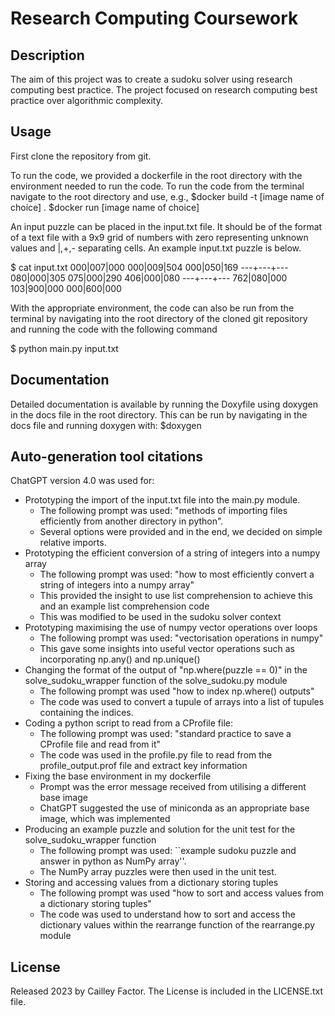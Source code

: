 # Research Computing Coursework
## Description
The aim of this project was to create a sudoku solver using research computing best practice.
The project focused on research computing best practice over algorithmic complexity.

## Usage
First clone the repository from git.

To run the code, we provided a dockerfile in the root directory with the environment needed to run the code.
To run the code from the terminal navigate to the root directory and use, e.g.,
$docker build -t [image name of choice] .
$docker run [image name of choice]

An input puzzle can be placed in the input.txt file. It should be of the format of a text file with a 9x9 grid of
numbers with zero representing unknown values and |,+,- separating cells.
An example input.txt puzzle is below.

$ cat input.txt
000|007|000
000|009|504
000|050|169
---+---+---
080|000|305
075|000|290
406|000|080
---+---+---
762|080|000
103|900|000
000|600|000

With the appropriate environment, the code can also be run from the terminal
by navigating into the root directory of the cloned git repository and running the code with the following command

$ python main.py input.txt

## Documentation
Detailed documentation is available by running the Doxyfile using doxygen in the docs file in the root directory.
This can be run by navigating in the docs file and running doxygen with:
$doxygen

## Auto-generation tool citations
ChatGPT version 4.0 was used for:
- Prototyping the import of the input.txt file into the main.py module.
  - The following prompt was used: "methods of importing files efficiently from another directory in python".
  - Several options were provided and in the end, we decided on simple relative imports.
- Prototyping the efficient conversion of a string of integers into a numpy array
  - The following prompt was used: "how to most efficiently convert a string of integers into a numpy array"
  - This provided the insight to use list comprehension to achieve this and an example list comprehension code
  - This was modified to be used in the sudoku solver context
- Prototyping maximising the use of numpy vector operations over loops
  - The following prompt was used: "vectorisation operations in numpy"
  - This gave some insights into useful vector operations such as incorporating np.any() and np.unique()
- Changing the format of the output of "np.where(puzzle == 0)" in the solve_sudoku_wrapper function of the solve_sudoku.py module
  - The following prompt was used "how to index np.where() outputs"
  - The code was used to convert a tupule of arrays into a list of tupules containing the indices.
- Coding a python script to read from a CProfile file:
  - The following prompt was used: "standard practice to save a CProfile file and read from it"
  - The code was used in the profile.py file to read from the profile_output.prof file and extract key information
- Fixing the base environment in my dockerfile
  - Prompt was the error message received from utilising a different base image
  - ChatGPT suggested the use of miniconda as an appropriate base image, which was implemented
- Producing an example puzzle and solution for the unit test for the solve\_sudoku\_wrapper function
  - The following prompt was used: ``example sudoku puzzle and answer in python as NumPy array''.
  - The NumPy array puzzles were then used in the unit test.
- Storing and accessing values from a dictionary storing tuples
  - The following prompt was used "how to sort and access values from a dictionary storing tuples"
  - The code was used to understand how to sort and access the dictionary values within the rearrange function of the rearrange.py module

## License
Released 2023 by Cailley Factor.
The License is included in the LICENSE.txt file.
